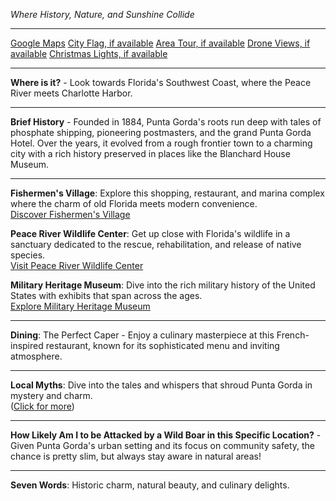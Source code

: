 *Where History, Nature, and Sunshine Collide*

---

[Google Maps](https://www.google.com/maps/place/Punta+Gorda,+FL/data=!3m1!1e3)
[City Flag, if available](https://www.google.com/search?tbm=isch&q=Punta+Gorda+FL+Flag+Picture)
[Area Tour, if available](https://www.youtube.com/results?search_query=Punta+Gorda+FL+4k+tour)
[Drone Views, if available](https://www.youtube.com/results?search_query=Punta+Gorda+FL+4k+drone)
[Christmas Lights, if available](https://www.youtube.com/results?search_query=Punta+Gorda+FL+christmas+lights&sp=CAI%253D)

---

**Where is it?** - Look towards Florida's Southwest Coast, where the Peace River meets Charlotte Harbor.

---

**Brief History** - Founded in 1884, Punta Gorda's roots run deep with tales of phosphate shipping, pioneering postmasters, and the grand Punta Gorda Hotel. Over the years, it evolved from a rough frontier town to a charming city with a rich history preserved in places like the Blanchard House Museum.

---

**Fishermen's Village**: Explore this shopping, restaurant, and marina complex where the charm of old Florida meets modern convenience.  
[Discover Fishermen's Village](https://www.youtube.com/results?search_query=Punta+Gorda+FL+Fishermen's+Village)

**Peace River Wildlife Center**: Get up close with Florida's wildlife in a sanctuary dedicated to the rescue, rehabilitation, and release of native species.  
[Visit Peace River Wildlife Center](https://www.youtube.com/results?search_query=Punta+Gorda+FL+Peace+River+Wildlife+Center)

**Military Heritage Museum**: Dive into the rich military history of the United States with exhibits that span across the ages.  
[Explore Military Heritage Museum](https://www.youtube.com/results?search_query=Punta+Gorda+FL+Military+Heritage+Museum)

---

**Dining**: The Perfect Caper - Enjoy a culinary masterpiece at this French-inspired restaurant, known for its sophisticated menu and inviting atmosphere.

---

**Local Myths**: Dive into the tales and whispers that shroud Punta Gorda in mystery and charm.  
([Click for more](https://www.google.com/search?q=Punta+Gorda+FL+local+myths))

---

**How Likely Am I to be Attacked by a Wild Boar in this Specific Location?** - Given Punta Gorda's urban setting and its focus on community safety, the chance is pretty slim, but always stay aware in natural areas!

---

**Seven Words**: Historic charm, natural beauty, and culinary delights.